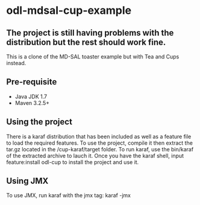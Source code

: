 odl-mdsal-cup-example
=====================

## The project is still having problems with the distribution but the rest should work fine.

This is a clone of the MD-SAL toaster example but with Tea and Cups instead.

## Pre-requisite
- Java JDK 1.7
- Maven 3.2.5+

## Using the project
There is a karaf distribution that has been included as well as a feature file to load the required features. To use the project, compile it then extract the tar.gz located in the /cup-karaf/target folder. To run karaf, use the bin/karaf of the extracted archive to lauch it. Once you have the karaf shell, input feature:install odl-cup to install the project and use it.

## Using JMX
To use JMX, run karaf with the jmx tag:
karaf -jmx

